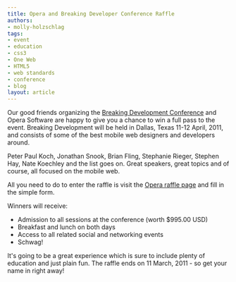 ```yaml
---
title: Opera and Breaking Developer Conference Raffle
authors:
- molly-holzschlag
tags:
- event
- education
- css3
- One Web
- HTML5
- web standards
- conference
- blog
layout: article
---
```

<p>Our good friends organizing the <a href="http://www.breakingdc.com/">Breaking Development Conference</a> and Opera Software are happy to give you a chance to win a full pass to the event. Breaking Development will be held in Dallas, Texas 11-12 April, 2011, and consists of some of the best mobile web designers and developers around.</p>

<p>Peter Paul Koch, Jonathan Snook, Brian Fling, Stephanie Rieger, Stephen Hay, Nate Koechley and the list goes on. Great speakers, great topics and of course, all focused on the mobile web.<p>

<p>All you need to do to enter the raffle is visit the <a href="http://www.breakingdc.com/operagiveaway/">Opera raffle page</a> and fill in the simple form.</p>

<p>Winners will receive:</p>

<ul>
<li>Admission to all sessions at the conference (worth $995.00 USD)</li>
<li>Breakfast and lunch on both days</li>
<li>Access to all related social and networking events</li>
<li>Schwag!</li>
</ul>

<p>It&#39;s going to be a great experience which is sure to include plenty of education and just plain fun. The raffle ends on 11 March, 2011 - so get your name in right away!</p>

</p></p>
